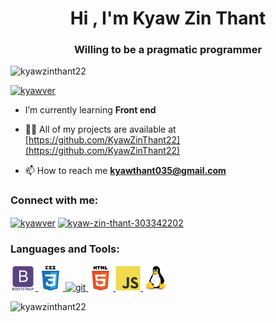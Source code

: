 <h1 align="center">Hi , I'm Kyaw Zin Thant</h1>
<h3 align="center">Willing to be a pragmatic programmer</h3>

<p align="left"> <img src="https://komarev.com/ghpvc/?username=kyawzinthant22&label=Profile%20views&color=0e75b6&style=flat" alt="kyawzinthant22" /> </p>

<p align="left"> <a href="https://twitter.com/kyawver" target="blank"><img src="https://img.shields.io/twitter/follow/kyawver?logo=twitter&style=for-the-badge" alt="kyawver" /></a> </p>

- I’m currently learning **Front end**

- 👨‍💻 All of my projects are available at [https://github.com/KyawZinThant22](https://github.com/KyawZinThant22)

- 📫 How to reach me **kyawthant035@gmail.com**

<h3 align="left">Connect with me:</h3>
<p align="left">
<a href="https://twitter.com/kyawver" target="blank"><img align="center" src="https://raw.githubusercontent.com/rahuldkjain/github-profile-readme-generator/master/src/images/icons/Social/twitter.svg" alt="kyawver" height="30" width="40" /></a>
<a href="https://linkedin.com/in/kyaw-zin-thant-303342202" target="blank"><img align="center" src="https://raw.githubusercontent.com/rahuldkjain/github-profile-readme-generator/master/src/images/icons/Social/linked-in-alt.svg" alt="kyaw-zin-thant-303342202" height="30" width="40" /></a>
</p>

<h3 align="left">Languages and Tools:</h3>
<p align="left"> <a href="https://getbootstrap.com" target="_blank" rel="noreferrer"> <img src="https://raw.githubusercontent.com/devicons/devicon/master/icons/bootstrap/bootstrap-plain-wordmark.svg" alt="bootstrap" width="40" height="40"/> </a> <a href="https://www.w3schools.com/css/" target="_blank" rel="noreferrer"> <img src="https://raw.githubusercontent.com/devicons/devicon/master/icons/css3/css3-original-wordmark.svg" alt="css3" width="40" height="40"/> </a> <a href="https://git-scm.com/" target="_blank" rel="noreferrer"> <img src="https://www.vectorlogo.zone/logos/git-scm/git-scm-icon.svg" alt="git" width="40" height="40"/> </a> <a href="https://www.w3.org/html/" target="_blank" rel="noreferrer"> <img src="https://raw.githubusercontent.com/devicons/devicon/master/icons/html5/html5-original-wordmark.svg" alt="html5" width="40" height="40"/> </a> <a href="https://developer.mozilla.org/en-US/docs/Web/JavaScript" target="_blank" rel="noreferrer"> <img src="https://raw.githubusercontent.com/devicons/devicon/master/icons/javascript/javascript-original.svg" alt="javascript" width="40" height="40"/> </a> <a href="https://www.linux.org/" target="_blank" rel="noreferrer"> <img src="https://raw.githubusercontent.com/devicons/devicon/master/icons/linux/linux-original.svg" alt="linux" width="40" height="40"/> </a> </p>

<p><img align="left" src="https://github-readme-stats.vercel.app/api/top-langs?username=kyawzinthant22&show_icons=true&locale=en&layout=compact" alt="kyawzinthant22" /></p>

